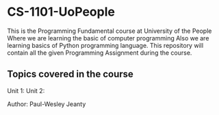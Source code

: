 # CS-1101-UoPeople

This is the Programming Fundamental course at University of the People
Where we are learning the basic of computer programming
Also we are learning basics of Python programming language.
This repository will contain all the given Programming Assignment
during the course.

## Topics covered in the course
Unit 1:
Unit 2:






Author: Paul-Wesley Jeanty
